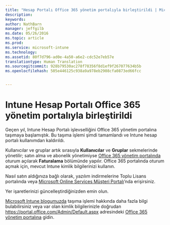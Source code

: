 ```yaml
---
title: "Hesap Portalı Office 365 yönetim portalıyla birleştirildi | Microsoft Intune"
description: 
keywords: 
author: NathBarn
manager: jeffgilb
ms.date: 05/26/2016
ms.topic: article
ms.prod: 
ms.service: microsoft-intune
ms.technology: 
ms.assetid: 80f7d796-ad0e-4a50-a6e2-cdc52e7eb57e
translationtype: Human Translation
ms.sourcegitcommit: 928b79530ac278f78356f8d1ef9f267077634b5b
ms.openlocfilehash: 505e446125c938a9a978eb2908cfa0873ed66fcc


---
```


# Intune Hesap Portalı Office 365 yönetim portalıyla birleştirildi

Geçen yıl, Intune Hesap Portalı işlevselliğini Office 365 yönetim portalına taşımaya başlamıştık. Bu taşıma işlemi şimdi tamamlandı ve Intune hesap portalı kullanımdan kaldırıldı.

Kullanıcılar ve gruplar artık sırasıyla **Kullanıcılar** ve **Gruplar** sekmelerinde yönetilir; satın alma ve abonelik yönetimiyse [Office 365 yönetim portalında](https://portal.office.com/Admin/Default.aspx) oturum açılarak **Faturalama** bölümünde yapılır. Office 365 portalında oturum açmak için, mevcut Intune kimlik bilgilerinizi kullanın.

Nasıl satın aldığınıza bağlı olarak, yazılım indirmelerine Toplu Lisans portalında veya [Microsoft Online Services Müşteri Portalı](http://go.microsoft.com/fwlink/?LinkId=259567)’nda erişirsiniz.

Yer işaretlerinizi güncelleştirdiğinizden emin olun.

[Microsoft Intune blogumuzda](https://blogs.technet.microsoft.com/microsoftintune/2015/09/01/intune-and-ems-subscriptions-now-available-in-the-office-365-portal/) taşıma işlemi hakkında daha fazla bilgi bulabilirsiniz veya var olan kimlik bilgilerinizle doğrudan https://portal.office.com/Admin/Default.aspx adresindeki [Office 365 yönetim portalına](https://portal.office.com/Admin/Default.aspx) gidin.



<!--HONumber=Jun16_HO4-->


